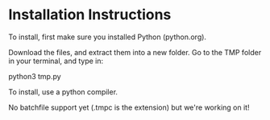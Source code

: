 <h1>Installation Instructions</h1>

To install, first make sure you installed Python (python.org).

Download the files, and extract them into a new folder. Go to the TMP folder in your terminal, and type in:

python3 tmp.py

To install, use a python compiler.

No batchfile support yet (.tmpc is the extension) but we're working on it!
